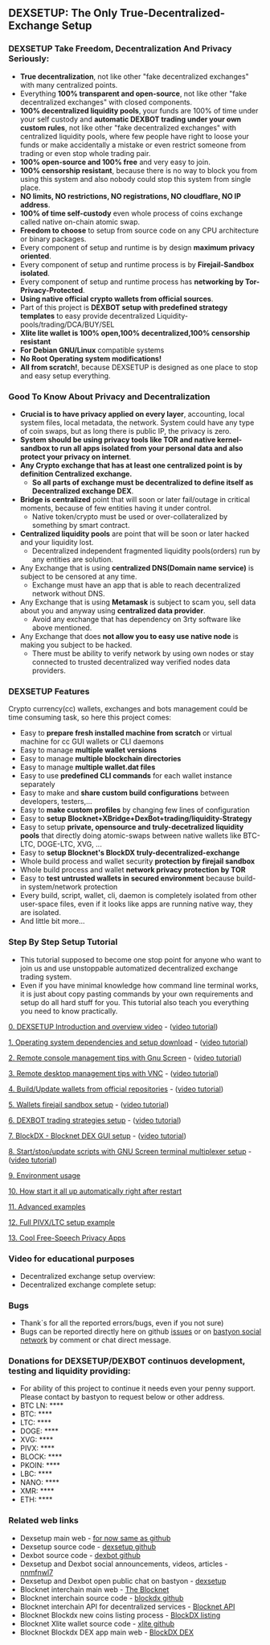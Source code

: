## DEXSETUP: The Only True-Decentralized-Exchange Setup

### DEXSETUP Take Freedom, Decentralization And Privacy Seriously:
  * **True decentralization**, not like other "fake decentralized exchanges" with many centralized points.
  * Everything **100% transparent and open-source**, not like other "fake decentralized exchanges" with closed components.
  * **100% decentralized liquidity pools**, your funds are 100% of time under your self custody and **automatic DEXBOT trading under your own custom rules**, not like other "fake decentralized exchanges" with centralized liquidity pools, where few people have right to loose your funds or make accidentally a mistake or even restrict someone from trading or even stop whole trading pair.
  * **100% open-source and 100% free** and very easy to join.
  * **100% censorship resistant**, because there is no way to block you from using this system and also nobody could stop this system from single place.
  * **NO limits, NO restrictions, NO registrations, NO cloudflare, NO IP address**.
  * **100% of time self-custody** even whole process of coins exchange called native on-chain atomic swap.
  * **Freedom to choose** to setup from source code on any CPU architecture or binary packages.
  * Every component of setup and runtime is by design **maximum privacy oriented**.
  * Every component of setup and runtime process is by **Firejail-Sandbox isolated**.
  * Every component of setup and runtime process has **networking by Tor-Privacy-Protected**.
  * **Using native official crypto wallets from official sources**.
  * Part of this project is **DEXBOT setup with predefined strategy templates** to easy provide decentralized Liquidity-pools/trading/DCA/BUY/SEL
  * **Xlite lite wallet is 100% open,100% decentralized,100% censorship resistant**
  * **For Debian GNU/Linux** compatible systems
  * **No Root Operating system modifications!**
  * **All from scratch!**, because DEXSETUP is designed as one place to stop and easy setup everything.

### Good To Know About Privacy and Decentralization
  * **Crucial is to have privacy applied on every layer**, accounting, local system files, local metadata, the network. System could have any type of coin swaps, but as long there is public IP, the privacy is zero.
  * **System should be using privacy tools like TOR and native kernel-sandbox to run all apps isolated from your personal data and also protect your privacy on internet**.
  * **Any Crypto exchange that has at least one centralized point is by definition Centralized exchange.**
    * **So all parts of exchange must be decentralized to define itself as Decentralized exchange DEX**.
  * **Bridge is centralized** point that will soon or later fail/outage in critical moments, because of few entities having it under control.
    * Native token/crypto must be used or over-collateralized by something by smart contract.
  * **Centralized liquidity pools** are point that will be soon or later hacked and your liquidity lost.
    * Decentralized independent fragmented liquidity pools(orders) run by any entities are solution.
  * Any Exchange that is using **centralized DNS(Domain name service)** is subject to be censored at any time.
    * Exchange must have an app that is able to reach decentralized network without DNS.
  * Any Exchange that is using **Metamask** is subject to scam you, sell data about you and anyway using **centralized data provider**.
    * Avoid any exchange that has dependency on 3rty software like above mentioned.
  * Any Exchange that does **not allow you to easy use native node** is making you subject to be hacked.
    * There must be ability to verify network by using own nodes or stay connected to trusted decentralized way verified nodes data providers.

### DEXSETUP Features
Crypto currency(cc) wallets, exchanges and bots management could be time consuming task,
so here this project comes:
  * Easy to **prepare fresh installed machine from scratch** or virtual machine for cc GUI wallets or CLI daemons
  * Easy to manage **multiple wallet versions**
  * Easy to manage **multiple blockchain directories**
  * Easy to manage **multiple wallet.dat files**
  * Easy to use **predefined CLI commands** for each wallet instance separately
  * Easy to make and **share custom build configurations** between developers, testers,...
  * Easy to **make custom profiles** by changing few lines of configuration
  * Easy to **setup Blocknet+XBridge+DexBot+trading/liquidity-Strategy**
  * Easy to setup **private, opensource and truly-decetralized liquidity pools** that directly doing atomic-swaps between native wallets like BTC-LTC, DOGE-LTC, XVG, ...
  * Easy to **setup Blocknet's BlockDX truly-decentralized-exchange**
  * Whole build process and wallet security **protection by firejail sandbox**
  * Whole build process and wallet **network privacy protection by TOR**
  * Easy to **test untrusted wallets in secured environment** because build-in system/network protection
  * Every build, script, wallet, cli, daemon is completely isolated from other user-space files, even if it looks like apps are running native way, they are isolated.
  * And little bit more...

### Step By Step Setup Tutorial
  * This tutorial supposed to become one stop point for anyone who want to join us and use unstoppable automatized decentralized exchange trading system.
  * Even if you have minimal knowledge how command line terminal works, it is just about copy pasting commands by your own requirements and setup do all hard stuff for you. This tutorial also teach you everything you need to know practically.
  
[0. DEXSETUP Introduction and overview video](#dexsetup-the-only-true-decentralized-exchange-setup) - ([video tutorial](https://bastyon.com/nnmfnwl7?v=024ee823b6549742cfbc458e9fbdb4dcd52bcc120a5cc7698edfadbc4fd74b77))

[1. Operating system dependencies and setup download](./doc/md/readme.prereq.md) - ([video tutorial](https://bastyon.com/nnmfnwl7?v=da29ab6596e5da24b89f4891d724d636041d3a7a19cd1acbf77d90b6696f4905))

[2. Remote console management tips with Gnu Screen](./doc/md/readme.remote.console.md) - ([video tutorial](https://bastyon.com/nnmfnwl7?v=093fb2196e95763de886586ebf66547fd0c8e2753170e5cd23f34ea7dbbc0f77))

[3. Remote desktop management tips with VNC](./doc/md/readme.remote.desktop.md) - ([video tutorial](https://bastyon.com/nnmfnwl7?v=579a23ec00973e244ab923199c67eae3792fcec9f3856601a88ef955fab4cdac))

[4. Build/Update wallets from official repositories](./doc/md/readme.wallet.build.md) - ([video tutorial](https://bastyon.com/nnmfnwl7?v=56e69d5e9573a4acd6dd24ff806c043276881bda46d1137a61bd659e5083d7ea))

[5. Wallets firejail sandbox setup](./doc/md/readme.wallet.firejail.md) - ([video tutorial](https://bastyon.com/nnmfnwl7?v=8929e9920fe8fe9694d074f46ae5c8d793af5720a4bd44112a454b7b03b69812))

[6. DEXBOT trading strategies setup](./doc/md/readme.dexbot.md) - ([video tutorial](https://bastyon.com/nnmfnwl7?v=25dbbe424f1cd33dd340f6a2e526d646481d8f2704e244be323b78680049c467))

[7. BlockDX - Blocknet DEX GUI setup](./doc/md/readme.blockdx.md) - ([video tutorial](https://bastyon.com/nnmfnwl7?v=d4962a1dd5d74027b6e0a3d5058df4e2cc3f49c35d17a32f38806718c0c08156))

[8. Start/stop/update scripts with GNU Screen terminal multiplexer setup](./doc/md/readme.screen.md) - ([video tutorial](https://bastyon.com/nnmfnwl7?v=5699575c6819e40c6cd93b32514670bee5b4e8080583e6540ef6780fb04556ca))

[9. Environment usage](./doc/md/readme.usage.md)

[10. How start it all up automatically right after restart](./doc/md/readme.howto.auto.md)

[11. Advanced examples](./doc/md/readme.advanced.examples.md)

[12. Full PIVX/LTC setup example](./doc/md/readme.pivx.ltc.setup.example.md)

[13. Cool Free-Speech Privacy Apps](./doc/md/readme.apps.md)

### Video for educational purposes
  * Decentralized exchange setup overview:  
  * Decentralized exchange complete setup: 

### Bugs
  * Thank`s for all the reported errors/bugs, even if you not sure)
  * Bugs can be reported directly here on github [issues](https://github.com/nnmfnwl/dexsetup/issues) or on [bastyon social network](https://bastyon.com/nnmfnwl7) by comment or chat direct message.

### Donations for DEXSETUP/DEXBOT continuos development, testing and liquidity providing:
  * For ability of this project to continue it needs even your penny support. Please contact by bastyon to request below or other address.
  * BTC LN: ****
  * BTC: ****
  * LTC: ****
  * DOGE: ****
  * XVG: ****
  * PIVX: ****
  * BLOCK: ****
  * PKOIN: ****
  * LBC: ****
  * NANO: ****
  * XMR: ****
  * ETH: ****

### Related web links
  * Dexsetup main web - [for now same as github](https://github.com/nnmfnwl/dexsetup)
  * Dexsetup source code - [dexsetup github](https://github.com/nnmfnwl/dexsetup)
  * Dexbot source code - [dexbot github](https://github.com/nnmfnwl/dexbot)
  * Dexsetup and Dexbot social announcements, videos, articles - [nnmfnwl7](https://bastyon.com/nnmfnwl7)
  * Dexsetup and Dexbot open public chat on bastyon - [dexsetup](https://bastyon.com/welcome?publicroom=!cJLoAwwxvGxLoTtjwv:matrix.pocketnet.app)
  * Blocknet interchain main web - [The Blocknet](https://blocknet.org/)
  * Blocknet interchain source code - [blockdx github](https://github.com/blocknetdx)
  * Blocknet interchain API for decentralized services - [Blocknet API](https://api.blocknet.org/#xbridge-api)
  * Blocknet Blockdx new coins listing process - [BlockDX listing](https://docs.blocknet.org/blockdx/listings/)
  * Blocknet Xlite wallet source code - [xlite github](https://github.com/blocknetdx/xlite)
  * Blocknet Blockdx DEX app main web - [BlockDX DEX](https://blockdx.net/)

